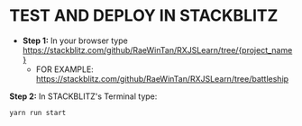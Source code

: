 # TEST AND DEPLOY IN STACKBLITZ



* **Step 1:** In your browser type  https://stackblitz.com/github/RaeWinTan/RXJSLearn/tree/{project_name}
  * FOR EXAMPLE: https://stackblitz.com/github/RaeWinTan/RXJSLearn/tree/battleship

**Step 2:** In STACKBLITZ's Terminal type:
```sh
yarn run start
```
